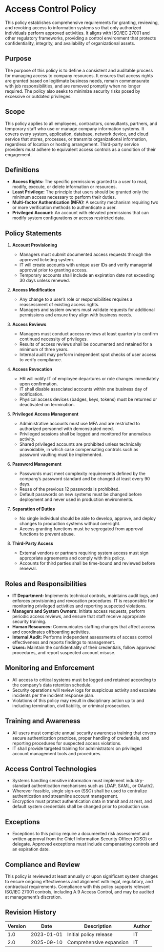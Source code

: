# Access Control Policy

This policy establishes comprehensive requirements for granting, reviewing, and revoking access to information systems so that only authorized individuals perform approved activities. It aligns with ISO/IEC 27001 and other regulatory frameworks, providing a control environment that protects confidentiality, integrity, and availability of organizational assets.

## Purpose
The purpose of this policy is to define a consistent and auditable process for managing access to company resources. It ensures that access rights are granted based on legitimate business needs, remain commensurate with job responsibilities, and are removed promptly when no longer required. The policy also seeks to minimize security risks posed by excessive or outdated privileges.

## Scope
This policy applies to all employees, contractors, consultants, partners, and temporary staff who use or manage company information systems. It covers every system, application, database, network device, and cloud service that stores, processes, or transmits organizational information, regardless of location or hosting arrangement. Third-party service providers must adhere to equivalent access controls as a condition of their engagement.

## Definitions
- **Access Rights:** The specific permissions granted to a user to read, modify, execute, or delete information or resources.
- **Least Privilege:** The principle that users should be granted only the minimum access necessary to perform their duties.
- **Multi-factor Authentication (MFA):** A security mechanism requiring two or more verification methods to authenticate a user.
- **Privileged Account:** An account with elevated permissions that can modify system configurations or access restricted data.

## Policy Statements
1. **Account Provisioning**
   - Managers must submit documented access requests through the approved ticketing system.
   - IT will create accounts with unique user IDs and verify managerial approval prior to granting access.
   - Temporary accounts shall include an expiration date not exceeding 30 days unless renewed.

2. **Access Modification**
   - Any change to a user’s role or responsibilities requires a reassessment of existing access rights.
   - Managers and system owners must validate requests for additional permissions and ensure they align with business needs.

3. **Access Reviews**
   - Managers must conduct access reviews at least quarterly to confirm continued necessity of privileges.
   - Results of access reviews shall be documented and retained for a minimum of three years.
   - Internal audit may perform independent spot checks of user access to verify compliance.

4. **Access Revocation**
   - HR will notify IT of employee departures or role changes immediately upon confirmation.
   - IT shall disable associated accounts within one business day of notification.
   - Physical access devices (badges, keys, tokens) must be returned or deactivated on termination.

5. **Privileged Access Management**
   - Administrative accounts must use MFA and are restricted to authorized personnel with demonstrated need.
   - Privileged sessions shall be logged and monitored for anomalous activity.
   - Shared privileged accounts are prohibited unless technically unavoidable, in which case compensating controls such as password vaulting must be implemented.

7. **Password Management**
   - Passwords must meet complexity requirements defined by the company’s password standard and be changed at least every 90 days.
   - Reuse of the previous 12 passwords is prohibited.
   - Default passwords on new systems must be changed before deployment and never used in production environments.

8. **Separation of Duties**
   - No single individual should be able to develop, approve, and deploy changes to production systems without oversight.
   - Access granting functions must be segregated from approval functions to prevent abuse.

6. **Third-Party Access**
   - External vendors or partners requiring system access must sign appropriate agreements and comply with this policy.
   - Accounts for third parties shall be time-bound and reviewed before renewal.

## Roles and Responsibilities
- **IT Department:** Implements technical controls, maintains audit logs, and enforces provisioning and revocation procedures. IT is responsible for monitoring privileged activities and reporting suspected violations.
- **Managers and System Owners:** Initiate access requests, perform periodic access reviews, and ensure that staff receive appropriate security training.
- **Human Resources:** Communicates staffing changes that affect access and coordinates offboarding activities.
- **Internal Audit:** Performs independent assessments of access control effectiveness and reports findings to management.
- **Users:** Maintain the confidentiality of their credentials, follow approved procedures, and report suspected account misuse.

## Monitoring and Enforcement
- All access to critical systems must be logged and retained according to the company’s data retention schedule.
- Security operations will review logs for suspicious activity and escalate incidents per the incident response plan.
- Violations of this policy may result in disciplinary action up to and including termination, civil liability, or criminal prosecution.

## Training and Awareness
- All users must complete annual security awareness training that covers secure authentication practices, proper handling of credentials, and reporting procedures for suspected access violations.
- IT shall provide targeted training for administrators on privileged account management tools and procedures.

## Access Control Technologies
- Systems handling sensitive information must implement industry-standard authentication mechanisms such as LDAP, SAML, or OAuth2.
- Wherever feasible, single sign-on (SSO) shall be used to centralize authentication and streamline account management.
- Encryption must protect authentication data in transit and at rest, and default system credentials shall be changed prior to production use.

## Exceptions
- Exceptions to this policy require a documented risk assessment and written approval from the Chief Information Security Officer (CISO) or delegate. Approved exceptions must include compensating controls and an expiration date.

## Compliance and Review
This policy is reviewed at least annually or upon significant system changes to ensure ongoing effectiveness and alignment with legal, regulatory, and contractual requirements. Compliance with this policy supports relevant ISO/IEC 27001 controls, including A.9 Access Control, and may be audited at management’s discretion.

## Revision History
| Version | Date       | Description              | Author |
|---------|------------|--------------------------|--------|
| 1.0     | 2023-01-01 | Initial policy release   | IT     |
| 2.0     | 2025-09-10 | Comprehensive expansion  | IT     |

